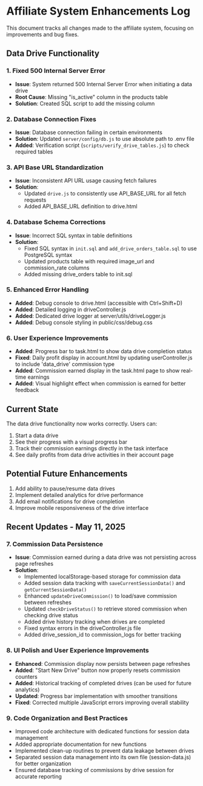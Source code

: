 # Affiliate System Enhancements Log

This document tracks all changes made to the affiliate system, focusing on improvements and bug fixes.

## Data Drive Functionality

### 1. Fixed 500 Internal Server Error
- **Issue**: System returned 500 Internal Server Error when initiating a data drive
- **Root Cause**: Missing "is_active" column in the products table
- **Solution**: Created SQL script to add the missing column

### 2. Database Connection Fixes
- **Issue**: Database connection failing in certain environments
- **Solution**: Updated `server/config/db.js` to use absolute path to .env file
- **Added**: Verification script (`scripts/verify_drive_tables.js`) to check required tables

### 3. API Base URL Standardization
- **Issue**: Inconsistent API URL usage causing fetch failures
- **Solution**: 
  - Updated `drive.js` to consistently use API_BASE_URL for all fetch requests
  - Added API_BASE_URL definition to drive.html

### 4. Database Schema Corrections
- **Issue**: Incorrect SQL syntax in table definitions
- **Solution**:
  - Fixed SQL syntax in `init.sql` and `add_drive_orders_table.sql` to use PostgreSQL syntax
  - Updated products table with required image_url and commission_rate columns
  - Added missing drive_orders table to init.sql

### 5. Enhanced Error Handling
- **Added**: Debug console to drive.html (accessible with Ctrl+Shift+D)
- **Added**: Detailed logging in driveController.js
- **Added**: Dedicated drive logger at server/utils/driveLogger.js
- **Added**: Debug console styling in public/css/debug.css

### 6. User Experience Improvements
- **Added**: Progress bar to task.html to show data drive completion status
- **Fixed**: Daily profit display in account.html by updating userController.js to include 'data_drive' commission type
- **Added**: Commission earned display in the task.html page to show real-time earnings
- **Added**: Visual highlight effect when commission is earned for better feedback

## Current State
The data drive functionality now works correctly. Users can:
1. Start a data drive
2. See their progress with a visual progress bar
3. Track their commission earnings directly in the task interface
4. See daily profits from data drive activities in their account page

## Potential Future Enhancements
1. Add ability to pause/resume data drives
2. Implement detailed analytics for drive performance
3. Add email notifications for drive completion
4. Improve mobile responsiveness of the drive interface

## Recent Updates - May 11, 2025

### 7. Commission Data Persistence
- **Issue**: Commission earned during a data drive was not persisting across page refreshes
- **Solution**:
  - Implemented localStorage-based storage for commission data
  - Added session data tracking with `saveCurrentSessionData()` and `getCurrentSessionData()`
  - Enhanced `updateDriveCommission()` to load/save commission between refreshes
  - Updated `checkDriveStatus()` to retrieve stored commission when checking drive status
  - Added drive history tracking when drives are completed
  - Fixed syntax errors in the driveController.js file
  - Added drive_session_id to commission_logs for better tracking

### 8. UI Polish and User Experience Improvements
- **Enhanced**: Commission display now persists between page refreshes
- **Added**: "Start New Drive" button now properly resets commission counters
- **Added**: Historical tracking of completed drives (can be used for future analytics)
- **Updated**: Progress bar implementation with smoother transitions
- **Fixed**: Corrected multiple JavaScript errors improving overall stability

### 9. Code Organization and Best Practices
- Improved code architecture with dedicated functions for session data management
- Added appropriate documentation for new functions
- Implemented clean-up routines to prevent data leakage between drives
- Separated session data management into its own file (session-data.js) for better organization
- Ensured database tracking of commissions by drive session for accurate reporting
